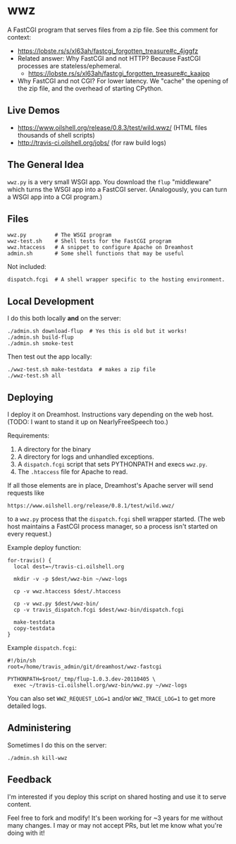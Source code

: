 wwz
===

A FastCGI program that serves files from a zip file.  See this comment for
context:

- <https://lobste.rs/s/xl63ah/fastcgi_forgotten_treasure#c_4jggfz>
- Related answer: Why FastCGI and not HTTP?  Because FastCGI processes are
  stateless/ephemeral.
  - <https://lobste.rs/s/xl63ah/fastcgi_forgotten_treasure#c_kaajpp>
- Why FastCGI and not CGI?  For lower latency.  We "cache" the opening of the
  zip file, and the overhead of starting CPython.

## Live Demos

- <https://www.oilshell.org/release/0.8.3/test/wild.wwz/> (HTML files thousands
  of shell scripts)
- <http://travis-ci.oilshell.org/jobs/> (for raw build logs)

## The General Idea

`wwz.py` is a very small WSGI app.  You download the `flup` "middleware" which
turns the WSGI app into a FastCGI server.  (Analogously, you can turn a WSGI
app into a CGI program.)

## Files

    wwz.py         # The WSGI program
    wwz-test.sh    # Shell tests for the FastCGI program
    wwz.htaccess   # A snippet to configure Apache on Dreamhost
    admin.sh       # Some shell functions that may be useful

Not included:

    dispatch.fcgi  # A shell wrapper specific to the hosting environment.

## Local Development

I do this both locally **and** on the server:

    ./admin.sh download-flup  # Yes this is old but it works!
    ./admin.sh build-flup
    ./admin.sh smoke-test

Then test out the app locally:

    ./wwz-test.sh make-testdata  # makes a zip file
    ./wwz-test.sh all

## Deploying

I deploy it on Dreamhost.  Instructions vary depending on the web host.  (TODO:
I want to stand it up on NearlyFreeSpeech too.)

Requirements:

1. A directory for the binary
2. A directory for logs and unhandled exceptions.
3. A `dispatch.fcgi` script that sets PYTHONPATH and execs `wwz.py`.
4. The `.htaccess` file for Apache to read.

If all those elements are in place, Dreamhost's Apache server will send
requests like 

    https://www.oilshell.org/release/0.8.1/test/wild.wwz/

to a `wwz.py` process that the `dispatch.fcgi` shell wrapper started.  (The web
host maintains a FastCGI process manager, so a process isn't started on every
request.)

Example deploy function:

    for-travis() {
      local dest=~/travis-ci.oilshell.org

      mkdir -v -p $dest/wwz-bin ~/wwz-logs

      cp -v wwz.htaccess $dest/.htaccess

      cp -v wwz.py $dest/wwz-bin/
      cp -v travis_dispatch.fcgi $dest/wwz-bin/dispatch.fcgi

      make-testdata
      copy-testdata
    }

Example `dispatch.fcgi`:

    #!/bin/sh
    root=/home/travis_admin/git/dreamhost/wwz-fastcgi

    PYTHONPATH=$root/_tmp/flup-1.0.3.dev-20110405 \
      exec ~/travis-ci.oilshell.org/wwz-bin/wwz.py ~/wwz-logs

You can also set `WWZ_REQUEST_LOG=1` and/or `WWZ_TRACE_LOG=1` to get more
detailed logs.

## Administering

Sometimes I do this on the server:

    ./admin.sh kill-wwz

## Feedback

I'm interested if you deploy this script on shared hosting and use it to serve
content.

Feel free to fork and modify!  It's been working for ~3 years for me without
many changes.  I may or may not accept PRs, but let me know what you're doing
with it!



